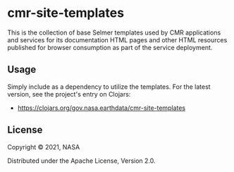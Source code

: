 # cmr-site-templates

This is the collection of base Selmer templates used by CMR applications and
services for its documentation HTML pages and other HTML resources published
for browser consumption as part of the service deployment.


## Usage

Simply include as a dependency to utilize the templates. For the latest
version, see the project's entry on Clojars:
 * https://clojars.org/gov.nasa.earthdata/cmr-site-templates


## License

Copyright © 2021, NASA

Distributed under the Apache License, Version 2.0.
